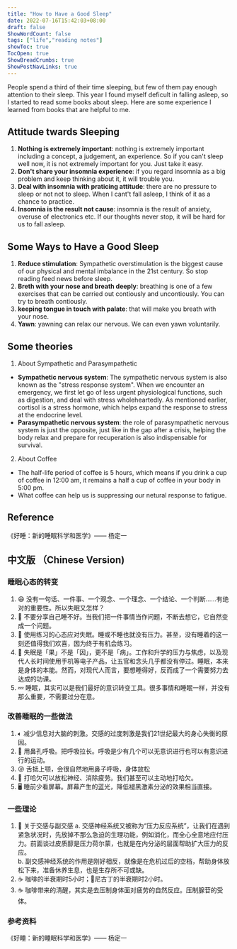 ```yaml
---
title: "How to Have a Good Sleep"
date: 2022-07-16T15:42:03+08:00
draft: false
ShowWordCount: false
tags: ["life","reading notes"]
showToc: true
TocOpen: true
ShowBreadCrumbs: true
ShowPostNavLinks: true
---
```


People spend a third of their time sleeping, but few of them pay enough attention to their sleep. This year I found myself deficult in falling asleep, so I started to read some books about sleep. Here are some experience I learned from books that are helpful to me.

## Attitude twards Sleeping

1. **Nothing is extremely important**: nothing is extremely important including  a concept, a judgement, an experience. So if you can't sleep well now, it is not extremely important for you. Just take it easy.
2. **Don't share your insomnia experience**: if you regard insomnia as a big problem and keep thinking about it, it will trouble you.
3. **Deal with insomnia with praticing attitude**: there are no pressure to sleep or not not to sleep. When I cant't fall asleep, I think of it as a chance to practice.
4. **Insomnia is the result not cause**: insomnia is the result of anxiety, overuse of electronics etc.  If our thoughts never stop, it will be hard for us to fall asleep.

## Some Ways to Have a Good Sleep

1. **Reduce stimulation**: Sympathetic overstimulation is the biggest cause of our physical and mental imbalance in the 21st century. So stop reading feed news before sleep.
2. **Breth with your nose and breath deeply**: breathing is one of a few exercises that can be carried out contiously and uncontiously. You can try to breath contiously.
3. **keeping tongue in touch with palate**: that will make you breath with your nose.
4. **Yawn**: yawning can relax our nervous. We can even yawn voluntarily.

## Some theories

1. About Sympathetic and Parasympathetic 

- **Sympathetic nervous system**: The sympathetic nervous system is also known as the "stress response system". When we encounter an emergency, we first let go of less urgent physiological functions, such as digestion, and deal with stress wholeheartedly. As mentioned earlier, cortisol is a stress hormone, which helps expand the response to stress at the endocrine level.  
- **Parasympathetic nervous system**: the role of parasympathetic nervous system is just the opposite, just like in the gap after a crisis, helping the body relax and prepare for recuperation is also indispensable for survival.

2. About Coffee 
- The half-life period of coffee is 5 hours, which means if you drink a cup of coffee in 12:00 am, it remains a half a cup of coffee in your body in 5:00 pm.  
- What coffee can help us is suppressing our netural response to fatigue.  

## Reference

《好睡：新的睡眠科学和医学》—— 杨定一

## 中文版 （Chinese Version)

### 睡眠心态的转变

1. 😄 没有一句话、一件事、一个观念、一个理念、一个结论、一个判断……有绝对的重要性。所以失眠又怎样？
2. 🙅 不要分享自己睡不好。当我们把一件事情当作问题，不断去想它，它自然变成一个问题。
3. 🤔 使用练习的心态应对失眠。睡或不睡也就没有压力。甚至，没有睡着的这一刻还值得我们欢喜，因为终于有机会练习。
4. 🥱 失眠是「果」不是「因」，更不是「病」。工作和升学的压力与焦虑，以及现代人长时间使用手机等电子产品，让五官和念头几乎都没有停过。睡眠，本来是身体的本能。然而，对现代人而言，要想睡得好，反而成了一个需要努力去达成的功课。
5. 💤 睡眠，其实可以是我们最好的意识转变工具。很多事情和睡眠一样，并没有那么重要，不需要过分在意。

### 改善睡眠的一些做法

1. 🔈︎ 减少信息对大脑的刺激。交感的过度刺激是我们21世纪最大的身心失衡的原因。
2. 👃 用鼻孔呼吸。把呼吸拉长。呼吸是少有几个可以无意识进行也可以有意识进行的运动。
3. 😜 舌抵上颚，会很自然地用鼻子呼吸，身体放松
4. 🥱 打哈欠可以放松神经、消除疲劳。我们甚至可以主动地打哈欠。
5. 🖥 睡前少看屏幕。屏幕产生的蓝光，降低褪黑激素分泌的效果相当直接。

### 一些理论

1. 🧠 关于交感与副交感
  a. 交感神经系统又被称为“压力反应系统”，让我们在遇到紧急状况时，先放掉不那么急迫的生理功能，例如消化，而全心全意地应付压力。前面谈过皮质醇是压力荷尔蒙，也就是在内分泌的层面帮助扩大压力的反应。  
  b. 副交感神经系统的作用是刚好相反，就像是在危机过后的空档，帮助身体放松下来，准备休养生息，也是生存所不可或缺。  
2. ☕️ 咖啡的半衰期时5小时；🚬尼古丁的半衰期时2小时。  
3. ☕️ 咖啡带来的清醒，其实是去压制身体面对疲劳的自然反应。压制腺苷的受体。  

### 参考资料

《好睡：新的睡眠科学和医学》—— 杨定一
